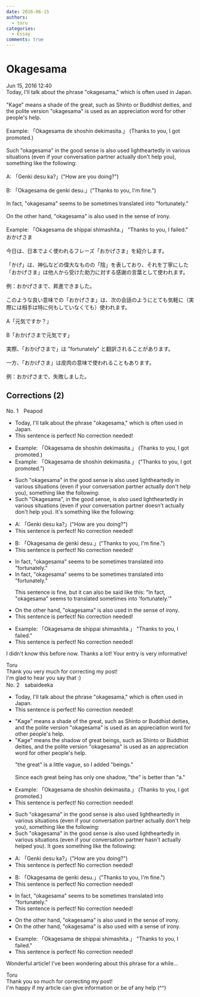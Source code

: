 ```yaml
---
date: 2016-06-15
authors:
  - toru
categories:
  - Essay
comments: true
---
```


# Okagesama
<div class="date">Jun 15, 2016 12:40</div>
<div id="post"><div id="body_show_ori">
Today, I'll talk about the phrase "okagesama," which is often used in Japan.<br/><br/>"Kage" means a shade of the great, such as Shinto or Buddhist deities, and the polite version "okagesama" is used as an appreciation word for other people's help.<br/><br/>Example: 「Okagesama de shoshin dekimasita.」 (Thanks to you, I got promoted.)<br/><br/>Such "okagesama" in the good sense is also used lightheartedly in various situations (even if your conversation partner actually don't help you), something like the following:<br/><br/>A: 「Genki desu ka?」("How are you doing?")<br/><br/>B: 「Okagesama de genki desu.」("Thanks to you, I'm fine.")<br/><br/>In fact, "okagesama" seems to be sometimes translated into "fortunately."<br/><br/>On the other hand, "okagesama" is also used in the sense of irony.<br/><br/>Example: 「Okagesama de shippai shimashita.」 "Thanks to you, I failed."
</div></div>

<!-- more -->

<div id="post_ja"><div id="body_show_mo">
おかげさま<br/><br/>今日は、日本でよく使われるフレーズ「おかげさま」を紹介します。<br/><br/>「かげ」は、神仏などの偉大なものの「陰」を表しており、それを丁寧にした「おかげさま」は他人から受けた助力に対する感謝の言葉として使われます。<br/><br/>例：おかげさまで、昇進できました。<br/><br/>このような良い意味での「おかげさま」は、次の会話のようにとても気軽に（実際には相手は特に何もしていなくても）使われます。<br/><br/>A「元気ですか？」<br/><br/>B「おかげさまで元気です」<br/><br/>実際、「おかげさまで」は "fortunately" と翻訳されることがあります。<br/><br/>一方、「おかげさま」は皮肉の意味で使われることもあります。<br/><br/>例：おかげさまで、失敗しました。
</div></div>

## Corrections (2)
<div id="block"><div class="first_name"> No. 1　<span class="just_name">Peapod</span></div><div id="block2">
<ul class="correction_field">
<li class="incorrect">Today, I'll talk about the phrase "okagesama," which is often used in Japan.</li>
<li class="corrected perfect">This sentence is perfect! No correction needed!</li>
</ul>
<ul class="correction_field">
<li class="incorrect">Example: 「Okagesama de shoshin dekimasita.」 (Thanks to you, I got promoted.)</li>
<li class="corrected correct">
Example: 「Okagesama de shoshin dekimasita.」 (<span class="f_red">"</span>Thanks to you, I got promoted.<span class="f_red">"</span>)
</li>
</ul>
<ul class="correction_field">
<li class="incorrect">Such "okagesama" in the good sense is also used lightheartedly in various situations (even if your conversation partner actually don't help you), something like the following:</li>
<li class="corrected correct">
<span class="sline">Such</span> "<span class="f_blue">O</span>kagesama"<span class="f_red">,</span> in the good sense<span class="f_red">,</span> is also used lightheartedly in various situations (even if your conversation partner <span class="f_blue">doesn't</span> actually <span class="sline">don't</span> help you)<span class="f_red">. </span><span class="f_blue">It's </span>something like the following:
</li>
</ul>
<ul class="correction_field">
<li class="incorrect">A: 「Genki desu ka?」("How are you doing?")</li>
<li class="corrected perfect">This sentence is perfect! No correction needed!</li>
</ul>
<ul class="correction_field">
<li class="incorrect">B: 「Okagesama de genki desu.」("Thanks to you, I'm fine.")</li>
<li class="corrected perfect">This sentence is perfect! No correction needed!</li>
</ul>
<ul class="correction_field">
<li class="incorrect">In fact, "okagesama" seems to be sometimes translated into "fortunately."</li>
<li class="corrected correct">
In fact, "okagesama" seems to be sometimes translated into "fortunately."
<p class="correction_comment">This sentence is fine, but it can also be said like this: "In fact, "okagesama" seems to translated sometimes into 'fortunately.'"</p>
</li>
</ul>
<ul class="correction_field">
<li class="incorrect">On the other hand, "okagesama" is also used in the sense of irony.</li>
<li class="corrected perfect">This sentence is perfect! No correction needed!</li>
</ul>
<ul class="correction_field">
<li class="incorrect">Example: 「Okagesama de shippai shimashita.」 "Thanks to you, I failed."</li>
<li class="corrected perfect">This sentence is perfect! No correction needed!</li>
</ul>
<p class="comment_small">
 I didn't know this before now. Thanks a lot! Your entry is very informative!
</p>

</div><div class="name"><span class="just_name">Toru</span><br>
Thank you very much for correcting my post!<br/>I'm glad to hear you say that :)
</div>
</div>
<div id="block"><div class="first_name"> No. 2　<span class="just_name">sabaideeka</span></div><div id="block2">
<ul class="correction_field">
<li class="incorrect">Today, I'll talk about the phrase "okagesama," which is often used in Japan.</li>
<li class="corrected perfect">This sentence is perfect! No correction needed!</li>
</ul>
<ul class="correction_field">
<li class="incorrect">"Kage" means a shade of the great, such as Shinto or Buddhist deities, and the polite version "okagesama" is used as an appreciation word for other people's help.</li>
<li class="corrected correct">
"Kage" means <span class="f_bold">the shadow of great beings</span>, such as Shinto or Buddhist deities, and the polite version "okagesama" is used as an appreciation word for other people's help.
<p class="correction_comment">"the great" is a little vague, so I added "beings."<br/><br/>Since each great being has only one shadow, "the" is better than "a."</p>
</li>
</ul>
<ul class="correction_field">
<li class="incorrect">Example: 「Okagesama de shoshin dekimasita.」 (Thanks to you, I got promoted.)</li>
<li class="corrected perfect">This sentence is perfect! No correction needed!</li>
</ul>
<ul class="correction_field">
<li class="incorrect">Such "okagesama" in the good sense is also used lightheartedly in various situations (even if your conversation partner actually don't help you), something like the following:</li>
<li class="corrected correct">
Such "okagesama" in the good sense is also used lightheartedly in various situations (even if your conversation partner <span class="f_bold">hasn't actually helped </span>you).<span class="f_bold"> It goes</span> something like the following:
</li>
</ul>
<ul class="correction_field">
<li class="incorrect">A: 「Genki desu ka?」("How are you doing?")</li>
<li class="corrected perfect">This sentence is perfect! No correction needed!</li>
</ul>
<ul class="correction_field">
<li class="incorrect">B: 「Okagesama de genki desu.」("Thanks to you, I'm fine.")</li>
<li class="corrected perfect">This sentence is perfect! No correction needed!</li>
</ul>
<ul class="correction_field">
<li class="incorrect">In fact, "okagesama" seems to be sometimes translated into "fortunately."</li>
<li class="corrected perfect">This sentence is perfect! No correction needed!</li>
</ul>
<ul class="correction_field">
<li class="incorrect">On the other hand, "okagesama" is also used in the sense of irony.</li>
<li class="corrected correct">
On the other hand, "okagesama" is also used <span class="f_bold">with a</span> sense of irony.
</li>
</ul>
<ul class="correction_field">
<li class="incorrect">Example: 「Okagesama de shippai shimashita.」 "Thanks to you, I failed."</li>
<li class="corrected perfect">This sentence is perfect! No correction needed!</li>
</ul>
<p class="comment_small">
 Wonderful article! I've been wondering about this phrase for a while...
</p>

</div><div class="name"><span class="just_name">Toru</span><br>
Thank you so much for correcting my post!<br/>I'm happy if my article can give information or be of any help (^^)
</div>
</div>
